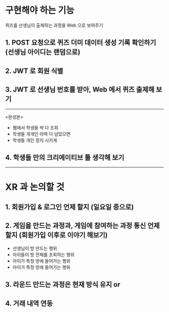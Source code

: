 # 구현해야 하는 기능
퀴즈를 선생님이 출제하는 과정을 Web 으로 보여주기

## 1. POST 요청으로 퀴즈 더미 데이터 생성 기록 확인하기 (선생님 아이디는 랜덤으로)

## 2. JWT 로 회원 식별

## 3. JWT 로 선생님 번호를 받아, Web 에서 퀴즈 출제해 보기

---

<완성본>

- 웹에서 학생들 싹 다 조회
- 학생들 개개인 이력 다 남았으면
- 학생들 개인 정지 시키게

## 4. 학생들 만의 크리에이티브 툴 생각해 보기


---

# XR 과 논의할 것

## 1. 회원가입 & 로그인 언제 할지 (일요일 중으로)

## 2. 게임을 만드는 과정과, 게임에 참여하는 과정 통신 언제 할지 (회원가입 이후로 이야기 해보기)
- 선생님이 방 만드는 행위
- 아이들이 방 전체를 조회하는 행위
- 아이가 특정 방에 들어가는 행위
- 아이가 특정 방에 들어가는 행위

## 3. 라운드 만드는 과정은 현재 방식 유지 or 

## 4. 거래 내역 연동